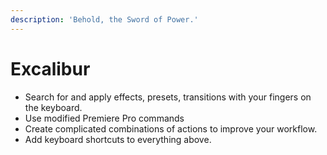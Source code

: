 ```yaml
---
description: 'Behold, the Sword of Power.'
---
```


# Excalibur

* Search for and apply effects, presets, transitions with your fingers on the keyboard.
* Use modified Premiere Pro commands
* Create complicated combinations of actions to improve your workflow.
* Add keyboard shortcuts to everything above.

